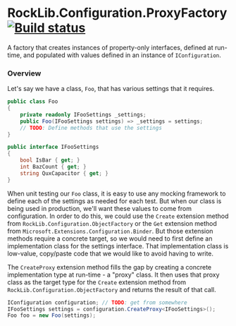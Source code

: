 # RockLib.Configuration.ProxyFactory [![Build status](https://ci.appveyor.com/api/projects/status/ogf4axfokbklh638?svg=true)](https://ci.appveyor.com/project/bfriesen/rocklib-configuration-fe27m)

A factory that creates instances of property-only interfaces, defined at run-time, and populated with values defined in an instance of `IConfiguration`.

### Overview

Let's say we have a class, `Foo`, that has various settings that it requires.

```c#
public class Foo
{
    private readonly IFooSettings _settings;
    public Foo(IFooSettings settings) => _settings = settings;
    // TODO: Define methods that use the settings
}

public interface IFooSettings
{
    bool IsBar { get; }
    int BazCount { get; }
    string QuxCapacitor { get; }
}
```

When unit testing our `Foo` class, it is easy to use any mocking framework to define each of the settings as needed for each test. But when our class is being used in production, we'll want these values to come from configuration. In order to do this, we could use the `Create` extension method from `RockLib.Configuration.ObjectFactory` or the `Get` extension method from `Microsoft.Extensions.Configuration.Binder`. But those extension methods require a concrete target, so we would need to first define an implementation class for the settings interface. That implementation class is low-value, copy/paste code that we would like to avoid having to write.

The `CreateProxy` extension method fills the gap by creating a concrete implementation type at run-time - a "proxy" class. It then uses that proxy class as the target type for the `Create` extension method from `RockLib.Configuration.ObjectFactory` and returns the result of that call.

```c#
IConfiguration configuration; // TODO: get from somewhere
IFooSettings settings = configuration.CreateProxy<IFooSettings>();
Foo foo = new Foo(settings);
```
